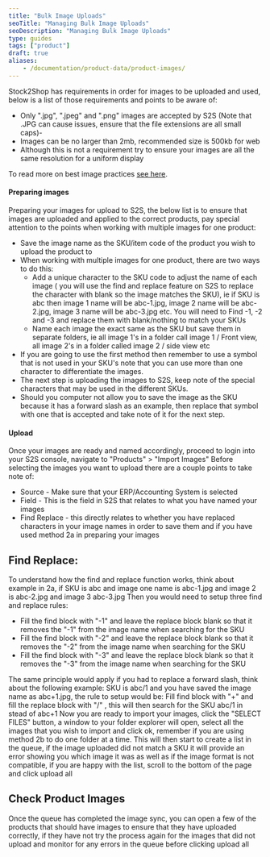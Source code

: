 ```yaml
---
title: "Bulk Image Uploads"
seoTitle: "Managing Bulk Image Uploads"
seoDescription: "Managing Bulk Image Uploads"
type: guides
tags: ["product"]
draft: true
aliases:
    - /documentation/product-data/product-images/
---
```


Stock2Shop has requirements in order for images to be uploaded and used, below is a list of those requirements and points to be aware of: 
- Only ".jpg", ".jpeg" and ".png" images are accepted by S2S (Note that .JPG can cause issues, ensure that the file extensions are all small caps)-
- Images can be no larger than 2mb, recommended size is 500kb for web 
- Although this is not a requirement try to ensure your images are all the same resolution for a uniform display

To read more on best image practices [see here](/documentation/product-data/product-images/).

#### Preparing images
Preparing your images for upload to S2S, the below list is to ensure that images are uploaded and applied to the correct products, pay special attention to the points when working with multiple images for one product:
- Save the image name as the SKU/item code of the product you wish to upload the product to 
- When working with multiple images for one product, there are two ways to do this: 
  - Add a unique character to the SKU code to adjust the name of each image ( you will use the find and replace feature on S2S to replace the character with blank so the image matches the SKU), ie if SKU is abc then image 1 name will be abc-1.jpg, image 2 name will be abc-2.jpg, image 3 name will be abc-3.jpg etc.  You will need to Find -1, -2 and -3 and replace them with blank/nothing to match your SKUs
  - Name each image the exact same as the SKU but save them in separate folders, ie all image 1's in a folder call image 1 / Front view, all image 2's in a folder called image 2 / side view etc
- If you are going to use the first method then remember to use a symbol that is not used in your SKU's note that you can use more than one character to differentiate the images.
- The next step is uploading the images to S2S, keep note of the special characters that may be used in the different SKUs.
- Should you computer not allow you to save the image as the SKU because it has a forward slash as an example, then replace that symbol with one that is accepted and take note of it for the next step.

#### Upload
Once your images are ready and named accordingly, proceed to login into your S2S console, navigate to "Products" > "Import Images"
Before selecting the images you want to upload there are a couple points to take note of:
- Source - Make sure that your ERP/Accounting System is selected
- Field - This is the field in S2S that relates to what you have named your images 
- Find Replace - this directly relates to whether you have replaced characters in your image names in order to save them and if you have used method 2a in preparing your images

## Find Replace:

To understand how the find and replace function works, think about example in 2a, if SKU is abc and image one name is abc-1.jpg and image 2 is abc-2.jpg and image 3 abc-3.jpg
Then you would need to setup three find and replace rules: 
- Fill the find block with "-1" and leave the replace block blank so that it removes the "-1" from the image name when searching for the SKU
- Fill the find block with "-2" and leave the replace block blank so that it removes the "-2" from the image name when searching for the SKU
- Fill the find block with "-3" and leave the replace block blank so that it removes the "-3" from the image name when searching for the SKU

The same principle would apply if you had to replace a forward slash, think about the following example:
SKU is abc/1 and you have saved the image name as abc+1.jpg, the rule to setup would be:
Fill find block with "+" and fill the replace block with "/" , this will then search for the SKU abc/1 in stead of abc+1
Now you are ready to import your images, click the "SELECT FILES" button, a window to your folder explorer will open, select all the images that you wish to import and click ok, remember if you are using method 2b to do one folder at a time.
This will then start to create a list in the queue, if the image uploaded did not match a SKU it will provide an error showing you which image it was as well as if the image format is not compatible, if you are happy with the list, scroll to the bottom of the page and click upload all

## Check Product Images
 
Once the queue has completed the image sync, you can open a few of the products that should have images to ensure that they have uploaded correctly, if they have not try the process again for the images that did not upload and monitor for any errors in the queue before clicking upload all